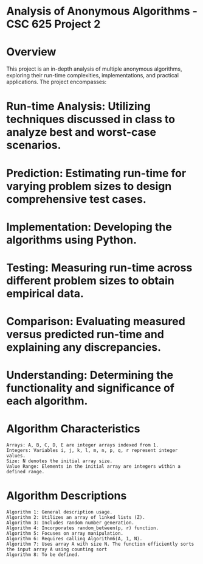 # Analysis of Anonymous Algorithms - CSC 625 Project 2
# Overview
This project is an in-depth analysis of multiple anonymous algorithms, exploring their run-time complexities, implementations, and practical applications. The project encompasses:

   # Run-time Analysis: Utilizing techniques discussed in class to analyze best and worst-case scenarios.
   # Prediction: Estimating run-time for varying problem sizes to design comprehensive test cases.
   # Implementation: Developing the algorithms using Python.
   # Testing: Measuring run-time across different problem sizes to obtain empirical data.
   # Comparison: Evaluating measured versus predicted run-time and explaining any discrepancies.
   # Understanding: Determining the functionality and significance of each algorithm.

# Algorithm Characteristics

    Arrays: A, B, C, D, E are integer arrays indexed from 1.
    Integers: Variables i, j, k, l, m, n, p, q, r represent integer values.
    Size: N denotes the initial array size.
    Value Range: Elements in the initial array are integers within a defined range.

# Algorithm Descriptions

    Algorithm 1: General description usage.
    Algorithm 2: Utilizes an array of linked lists (Z).
    Algorithm 3: Includes random number generation.
    Algorithm 4: Incorporates random_between(p, r) function.
    Algorithm 5: Focuses on array manipulation.
    Algorithm 6: Requires calling Algorithm6(A, 1, N).
    Algorithm 7: Uses array A with size N. The function efficiently sorts the input array A using counting sort
    Algorithm 8: To be defined.
